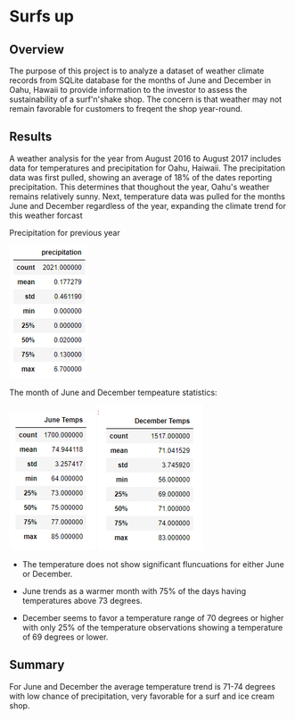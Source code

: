 # Surfs up


## Overview

The purpose of this project is to analyze a dataset of weather climate records from SQLite database for the months of June and December in Oahu, Hawaii to provide information to the investor to assess the sustainability of a surf'n'shake shop. The concern is that weather may not remain favorable for customers to freqent the shop year-round. 

## Results

A weather analysis for the year from August 2016 to August 2017 includes data for temperatures and precipitation for Oahu, Haiwaii. The precipitation data was first pulled, showing an average of 18% of the dates reporting precipitation. This determines that thoughout the year, Oahu's weather remains relatively sunny. Next, temperature data was pulled for the months June and December regardless of the year, expanding the climate trend for this weather forcast

Precipitation for previous year

![image](https://github.com/courtneysims/Surfs_up/blob/915f89a47eb70d1f0bb530ceacd39feadf201cd3/Resources/precip_stat.PNG)

The month of June and December tempeature statistics:

![image](https://github.com/courtneysims/Surfs_up/blob/915f89a47eb70d1f0bb530ceacd39feadf201cd3/Resources/June_temp_stat.PNG)  ![image](https://github.com/courtneysims/Surfs_up/blob/915f89a47eb70d1f0bb530ceacd39feadf201cd3/Resources/Dec_temp_stat.PNG)





- The temperature does not show significant fluncuations for either June or December.

- June trends as a warmer month with 75% of the days having temperatures above 73 degrees.

- December seems to favor a temperature range of 70 degrees or higher with only 25% of the temperature observations showing a temperature of 69 degrees or lower. 

## Summary
For June and December the average temperature trend is 71-74 degrees with low chance of precipitation, very favorable for a surf and ice cream shop. 